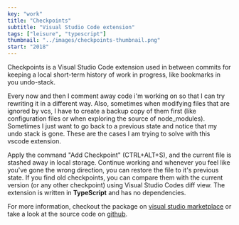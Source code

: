 ```yaml
---
key: "work"
title: "Checkpoints"
subtitle: "Visual Studio Code extension"
tags: ["leisure", "typescript"]
thumbnail: "../images/checkpoints-thumbnail.png"
start: "2018"
---
```

Checkpoints is a Visual Studio Code extension used in between commits for keeping a local short-term history of work in progress, like bookmarks in you undo-stack.
<!-- end -->

Every now and then I comment away code i'm working on so that I can try rewriting it in a different way. Also, sometimes when modifying files that are ignored by vcs, I have to create a backup copy of them first (like configuration files or when exploring the source of node_modules). Sometimes I just want to go back to a previous state and notice that my undo stack is gone. These are the cases I am trying to solve with this vscode extension. 

Apply the command "Add Checkpoint" (CTRL+ALT+S), and the current file is stashed away in local storage. Continue working and whenever you feel like you've gone the wrong direction, you can restore the file to it's previous state. If you find old checkpoints, you can compare them with the current version (or any other checkpoint) using Visual Studio Codes diff view. The extension is written in **TypeScript** and has no dependencies.

For more information, checkout the package on [visual studio marketplace](https://marketplace.visualstudio.com/items?itemName=micnil.vscode-checkpoints) or take a look at the source code on [github](https://github.com/micnil/vscode-checkpoints).